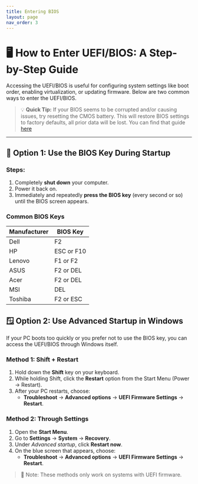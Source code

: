 ```yaml
---
title: Entering BIOS
layout: page
nav_order: 3
---
```


# 🖥️ How to Enter UEFI/BIOS: A Step-by-Step Guide

Accessing the UEFI/BIOS is useful for configuring system settings like boot order, enabling virtualization, or updating firmware. Below are two common ways to enter the UEFI/BIOS.
> 💡 **Quick Tip:** If your BIOS seems to be corrupted and/or causing issues, try resetting the CMOS battery. This will restore BIOS settings to factory defaults, all prior data will be lost. You can find that guide [here](https://randomtester0.github.io/testing-website/CMOS%20Reset.html)

---

## 🔧 Option 1: Use the BIOS Key During Startup

### Steps:
1. Completely **shut down** your computer.
2. Power it back on.
3. Immediately and repeatedly **press the BIOS key** (every second or so) until the BIOS screen appears.

<h3>Common BIOS Keys</h3>
<table>
  <thead>
    <tr>
      <th>Manufacturer</th>
      <th>BIOS Key</th>
    </tr>
  </thead>
  <tbody>
    <tr><td>Dell</td><td>F2</td></tr>
    <tr><td>HP</td><td>ESC or F10</td></tr>
    <tr><td>Lenovo</td><td>F1 or F2</td></tr>
    <tr><td>ASUS</td><td>F2 or DEL</td></tr>
    <tr><td>Acer</td><td>F2 or DEL</td></tr>
    <tr><td>MSI</td><td>DEL</td></tr>
    <tr><td>Toshiba</td><td>F2 or ESC</td></tr>
  </tbody>
</table>


## 🪟 Option 2: Use Advanced Startup in Windows

If your PC boots too quickly or you prefer not to use the BIOS key, you can access the UEFI/BIOS through Windows itself.

### Method 1: Shift + Restart
1. Hold down the **Shift** key on your keyboard.
2. While holding Shift, click the **Restart** option from the Start Menu (Power → Restart).
3. After your PC restarts, choose:
   - **Troubleshoot** → **Advanced options** → **UEFI Firmware Settings** → **Restart**.

### Method 2: Through Settings
1. Open the **Start Menu**.
2. Go to **Settings** → **System** → **Recovery**.
3. Under *Advanced startup*, click **Restart now**.
4. On the blue screen that appears, choose:
   - **Troubleshoot** → **Advanced options** → **UEFI Firmware Settings** → **Restart**.

> 📝 Note: These methods only work on systems with UEFI firmware.

